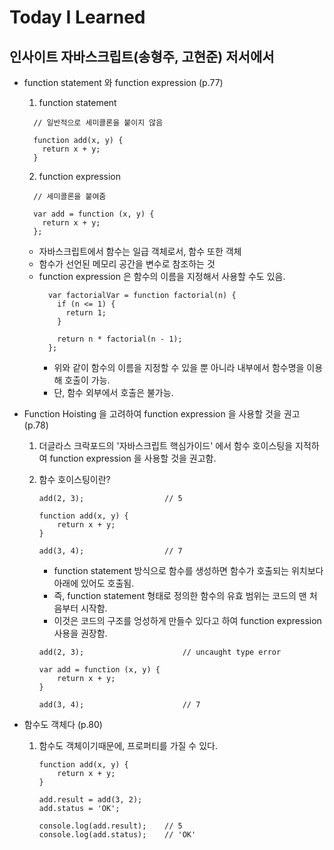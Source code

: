 # Today I Learned

## 인사이트 자바스크립트(송형주, 고현준) 저서에서

- function statement 와 function expression (p.77)
    1. function statement
    ```
      // 일반적으로 세미콜론을 붙이지 않음

      function add(x, y) {
        return x + y;     
      }
    ```

    2. function expression
    ```
      // 세미콜론을 붙여줌
      
      var add = function (x, y) {
        return x + y;    
      };
    ```
    
    * 자바스크립트에서 함수는 일급 객체로서, 함수 또한 객체
    * 함수가 선언된 메모리 공간을 변수로 참조하는 것
    * function expression 은 함수의 이름을 지정해서 사용할 수도 있음.
      ```
        var factorialVar = function factorial(n) {
          if (n <= 1) {
            return 1;    
          }

          return n * factorial(n - 1);
        };
      ```
      * 위와 같이 함수의 이름을 지정할 수 있을 뿐 아니라 내부에서 함수명을 이용해 호출이 가능.
      * 단, 함수 외부에서 호출은 불가능.

- Function Hoisting 을 고려하여 function expression 을 사용할 것을 권고 (p.78)
    1. 더글라스 크락포드의 '자바스크립트 핵심가이드' 에서 함수 호이스팅을 지적하여 function expression 을 사용할 것을 권고함.
    2. 함수 호이스팅이란?
        ```
        add(2, 3);                  // 5
        
        function add(x, y) {
            return x + y;    
        }

        add(3, 4);                  // 7
        ```

        * function statement 방식으로 함수를 생성하면 함수가 호출되는 위치보다 아래에 있어도 호출됨.
        * 즉, function statement 형태로 정의한 함수의 유효 범위는 코드의 맨 처음부터 시작함.
        * 이것은 코드의 구조를 엉성하게 만들수 있다고 하여 function expression 사용을 권장함.

        ```
        add(2, 3);                      // uncaught type error

        var add = function (x, y) {
            return x + y;    
        }

        add(3, 4);                      // 7
        ```
- 함수도 객체다 (p.80)

    1. 함수도 객체이기때문에, 프로퍼티를 가질 수 있다.
        ```
        function add(x, y) {
            return x + y;    
        }

        add.result = add(3, 2);
        add.status = 'OK';

        console.log(add.result);    // 5
        console.log(add.status);    // 'OK'
        ```


